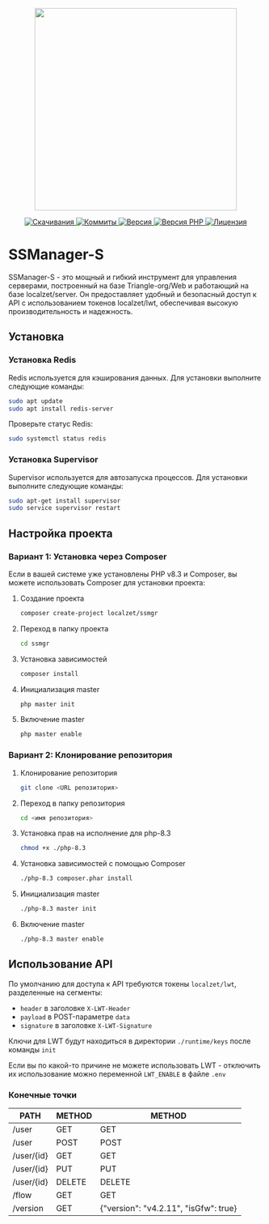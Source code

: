 <p align="center"><a href="https://www.localzet.com" target="_blank">
  <img src="https://cdn.localzet.com/assets/media/logos/ZorinProjectsSP.svg" width="400">
</a></p>

<p align="center">
  <a href="https://packagist.org/packages/localzet/ssmgr">
  <img src="https://img.shields.io/packagist/dt/localzet/ssmgr?label=%D0%A1%D0%BA%D0%B0%D1%87%D0%B8%D0%B2%D0%B0%D0%BD%D0%B8%D1%8F" alt="Скачивания">
</a>
  <a href="https://github.com/localzet/SSManager-S">
  <img src="https://img.shields.io/github/commit-activity/t/localzet/SSManager-S?label=%D0%9A%D0%BE%D0%BC%D0%BC%D0%B8%D1%82%D1%8B" alt="Коммиты">
</a>
  <a href="https://packagist.org/packages/localzet/ssmgr">
  <img src="https://img.shields.io/packagist/v/localzet/ssmgr?label=%D0%92%D0%B5%D1%80%D1%81%D0%B8%D1%8F" alt="Версия">
</a>
  <a href="https://packagist.org/packages/localzet/ssmgr">
  <img src="https://img.shields.io/packagist/dependency-v/localzet/ssmgr/php?label=PHP" alt="Версия PHP">
</a>
  <a href="https://github.com/localzet/SSManager-S">
  <img src="https://img.shields.io/github/license/localzet/SSManager-S?label=%D0%9B%D0%B8%D1%86%D0%B5%D0%BD%D0%B7%D0%B8%D1%8F" alt="Лицензия">
</a>
</p>

# SSManager-S

SSManager-S - это мощный и гибкий инструмент для управления серверами, построенный на базе Triangle-org/Web и работающий на базе localzet/server. Он предоставляет удобный и безопасный доступ к API с использованием токенов localzet/lwt, обеспечивая высокую производительность и надежность.

## Установка

### Установка Redis

Redis используется для кэширования данных. Для установки выполните следующие команды:

```bash
sudo apt update
sudo apt install redis-server
```

Проверьте статус Redis:

```bash
sudo systemctl status redis
```

### Установка Supervisor

Supervisor используется для автозапуска процессов. Для установки выполните следующие команды:

```bash
sudo apt-get install supervisor
sudo service supervisor restart
```

## Настройка проекта

### Вариант 1: Установка через Composer

Если в вашей системе уже установлены PHP v8.3 и Composer, вы можете использовать Composer для установки проекта:

1. Создание проекта

   ```bash
   composer create-project localzet/ssmgr
   ```

2. Переход в папку проекта

   ```bash
   cd ssmgr
   ```

3. Установка зависимостей

   ```bash
   composer install
   ```

4. Инициализация master

   ```bash
   php master init
   ```

5. Включение master

   ```bash
   php master enable
   ```

### Вариант 2: Клонирование репозитория

1. Клонирование репозитория

   ```bash
   git clone <URL репозитория>
   ```

2. Переход в папку репозитория

   ```bash
   cd <имя репозитория>
   ```

3. Установка прав на исполнение для php-8.3

   ```bash
   chmod +x ./php-8.3
   ```

4. Установка зависимостей с помощью Composer

   ```bash
   ./php-8.3 composer.phar install
   ```

5. Инициализация master

   ```bash
   ./php-8.3 master init
   ```

6. Включение master

   ```bash
   ./php-8.3 master enable
   ```

## Использование API

По умолчанию для доступа к API требуются токены `localzet/lwt`, разделенные на сегменты:

- `header` в заголовке `X-LWT-Header`
- `payload` в POST-параметре `data`
- `signature` в заголовке `X-LWT-Signature`

Ключи для LWT будут находиться в директории `./runtime/keys` после команды `init`

Если вы по какой-то причине не можете использовать LWT - отключить их использование можно переменной `LWT_ENABLE` в файле `.env`

### Конечные точки

| PATH       | METHOD | METHOD |
|------------|--------|--------|
| /user      | GET    | GET    |
| /user      | POST   | POST   |
| /user/{id} | GET    | GET    |
| /user/{id} | PUT    | PUT    |
| /user/{id} | DELETE | DELETE |
| /flow      | GET    | GET    |
| /version   | GET    | {"version": "v4.2.11", "isGfw": true}    |
